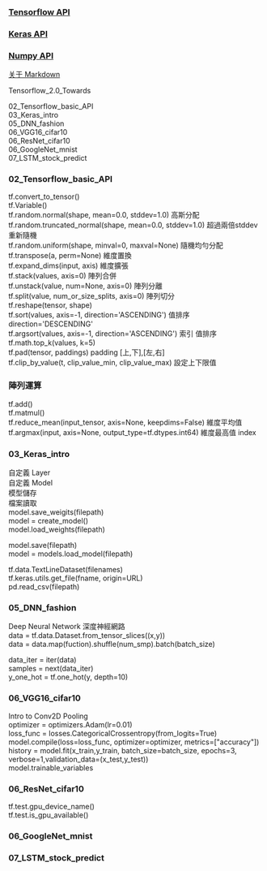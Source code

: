 
### [Tensorflow API](https://www.tensorflow.org/api_docs/python/tf/transpose)  
### [Keras API](https://keras.io/api/)
### [Numpy API](https://numpy.org/doc/stable/reference/index.html)

[关于 Markdown](https://xianbai.me/learn-md/article/syntax/paragraphs-and-line-breaks.html)  

Tensorflow_2.0_Towards

02_Tensorflow_basic_API  
03_Keras_intro  
05_DNN_fashion  
06_VGG16_cifar10  
06_ResNet_cifar10  
06_GoogleNet_mnist  
07_LSTM_stock_predict  


### 02_Tensorflow_basic_API
tf.convert_to_tensor()   
tf.Variable()  
tf.random.normal(shape, mean=0.0, stddev=1.0)  高斯分配  
tf.random.truncated_normal(shape, mean=0.0, stddev=1.0)  超過兩倍stddev 重新隨機  
tf.random.uniform(shape, minval=0, maxval=None) 隨機均勻分配  
tf.transpose(a, perm=None)  維度置換  
tf.expand_dims(input, axis)  維度擴張  
tf.stack(values, axis=0)  陣列合併  
tf.unstack(value, num=None, axis=0)  陣列分離  
tf.split(value, num_or_size_splits, axis=0)  陣列切分  
tf.reshape(tensor, shape)  
tf.sort(values, axis=-1, direction='ASCENDING') 值排序direction='DESCENDING'  
tf.argsort(values, axis=-1, direction='ASCENDING')  索引 值排序  
tf.math.top_k(values, k=5)  
tf.pad(tensor, paddings) padding [上,下],[左,右]  
tf.clip_by_value(t, clip_value_min, clip_value_max)  設定上下限值
### 陣列運算
tf.add()  
tf.matmul()  
tf.reduce_mean(input_tensor, axis=None, keepdims=False)  維度平均值  
tf.argmax(input, axis=None, output_type=tf.dtypes.int64)  維度最高值 index  


### 03_Keras_intro
自定義 Layer  
自定義 Model  
模型儲存  
檔案讀取  
model.save_weigits(filepath)  
model = create_model()  
model.load_weights(filepath)  

model.save(filepath)  
model = models.load_model(filepath)  

tf.data.TextLineDataset(filenames)  
tf.keras.utils.get_file(fname, origin=URL)  
pd.read_csv(filepath)  

### 05_DNN_fashion  
Deep Neural Network 深度神經網路  
data = tf.data.Dataset.from_tensor_slices((x,y))  
data = data.map(fuction).shuffle(num_smp).batch(batch_size)  

data_iter = iter(data)  
samples = next(data_iter)  
y_one_hot = tf.one_hot(y, depth=10)  

### 06_VGG16_cifar10
Intro to Conv2D Pooling  
optimizer = optimizers.Adam(lr=0.01)  
loss_func = losses.CategoricalCrossentropy(from_logits=True)  
model.compile(loss=loss_func, optimizer=optimizer, metrics=["accuracy"])  
history = model.fit(x_train,y_train, batch_size=batch_size, epochs=3, verbose=1,validation_data=(x_test,y_test))  
model.trainable_variables  

### 06_ResNet_cifar10
tf.test.gpu_device_name()  
tf.test.is_gpu_available()  

### 06_GoogleNet_mnist
### 07_LSTM_stock_predict


